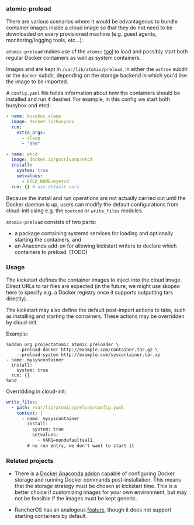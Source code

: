 ### atomic-preload

There are various scenarios where it would be advantageous
to bundle container images inside a cloud image so that they
do not need to be downloaded on every provisioned machine
(e.g. guest agents, monitoring/logging tools, etc...).

`atomic-preload` makes use of the
`atomic` [tool](https://github.com/projectatomic/atomic) to
load and possibly start both regular Docker containers as
well as system containers.

Images and are kept in `/var/lib/atomic/preload`, in either
the `ostree` subdir or the `docker` subdir, depending on the
storage backend in which you'd like the image to be
imported.

A `config.yaml` file holds information about how the
containers should be installed and run if desired. For
example, in this config we start both busybox and etcd:

```yaml
- name: busybox_sleep
  image: docker.io/busybox
  run:
    extra_args:
      - sleep
      - "999"

- name: etcd
  image: docker.io/gscrivano/etcd
  install:
    system: true
    setvalues:
      - ETCD_NAME=myetcd
  run: {} # use default vars
```

Because the install and run operations are not actually
carried out until the Docker daemon is up, users can modify
the default configurations from cloud-init using e.g. the
`bootcmd` or `write_files` modules.

`atomic-preload` consists of two parts:
  - a package containing systemd services for loading and
    optionally starting the containers, and
  - an Anaconda add-on for allowing kickstart writers to
    declare which containers to preload. (TODO)

### Usage

The kickstart defines the container images to inject into
the cloud image. Direct URLs to tar files are expected (in
the future, we might use skopeo here to specify e.g. a
Docker registry once it supports outputting tars directly).

The kickstart may also define the default post-import
actions to take, such as installing and starting the
containers. These actions may be overridden by cloud-init.

Example:

```
%addon org_projectatomic_atomic_preloader \
    --preload-docker http://example.com/container.tar.gz \
    --preload-system http://example.com/syscontainer.tar.xz
- name: mysyscontainer
  install:
    system: true
  run: {}
%end
```

Overridding in cloud-init:

```yaml
write_files:
  - path: /var/lib/atomic/preload/config.yaml
    content: |
      - name: mysyscontainer
        install:
          system: true
          setvalues:
            - VAR1=nondefaultval1
        # no run entry, we don't want to start it
```

### Related projects

- There is a
  [Docker Anaconda addon](https://rhinstaller.github.io/docker-anaconda-addon/docker-anaconda-addon.html)
  capable of configuring Docker storage and running Docker
  commands post-installation. This means that the storage
  strategy must be chosen at kickstart time. This is a
  better choice if customizing images for your own
  environment, but may not be feasible if the images must be
  kept generic.

- RancherOS has an analogous
  [feature](http://docs.rancher.com/os/configuration/prepacking-docker-images/),
  though it does not support starting containers by default.
